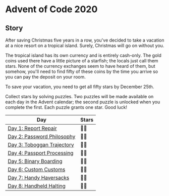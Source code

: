 # Advent of Code 2020

## Story

After saving Christmas five years in a row, you've decided to take a vacation at a nice resort on a tropical island. Surely, Christmas will go on without you.

The tropical island has its own currency and is entirely cash-only. The gold coins used there have a little picture of a starfish; the locals just call them stars. None of the currency exchanges seem to have heard of them, but somehow, you'll need to find fifty of these coins by the time you arrive so you can pay the deposit on your room.

To save your vacation, you need to get all fifty stars by December 25th.

Collect stars by solving puzzles. Two puzzles will be made available on each day in the Advent calendar; the second puzzle is unlocked when you complete the first. Each puzzle grants one star. Good luck!

| Day                                       | Stars |
| ----------------------------------------- | ----- |
| [Day 1: Report Repair](./src/day01)       | 🌟🌟  |
| [Day 2: Password Philosophy](./src/day02) | 🌟🌟  |
| [Day 3: Toboggan Trajectory](./src/day03) | 🌟🌟  |
| [Day 4: Passport Processing](./src/day04) | 🌟🌟  |
| [Day 5: Binary Boarding](./src/day05)     | 🌟🌟  |
| [Day 6: Custom Customs](./src/day06)      | 🌟🌟  |
| [Day 7: Handy Haversacks](./src/day07)    | 🌟🌟  |
| [Day 8: Handheld Halting](./src/day08)    | 🌟🌟  |
